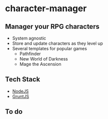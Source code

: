 character-manager
=================

## Manager your RPG characters

* System agnostic 
* Store and update characters as they level up
* Several templates for popular games
  * Pathfinder
  * New World of Darkness
  * Mage the Ascension
  
## Tech Stack

* [NodeJS](nodejs.org)
* [GruntJS](gruntjs.com)

## To do

